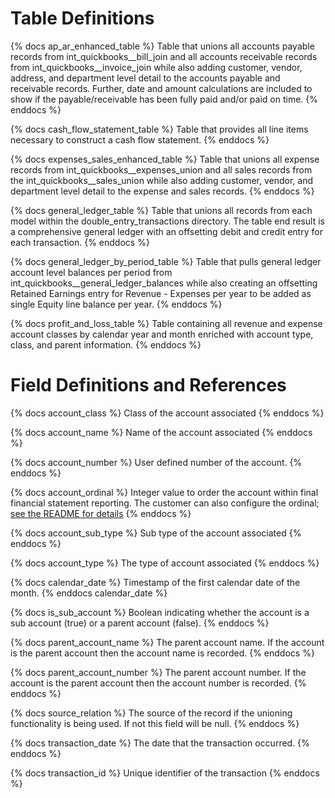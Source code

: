# Table Definitions

{% docs ap_ar_enhanced_table %}
Table that unions all accounts payable records from int_quickbooks__bill_join and all accounts receivable records from int_quickbooks__invoice_join while also adding customer, vendor, address, and department level detail to the accounts payable and receivable records. Further, date and amount
calculations are included to show if the payable/receivable has been fully paid and/or paid on time.
{% enddocs %}

{% docs cash_flow_statement_table %}
Table that provides all line items necessary to construct a cash flow statement.
{% enddocs %}

{% docs expenses_sales_enhanced_table %}
Table that unions all expense records from int_quickbooks__expenses_union and all sales records from the int_quickbooks__sales_union while also adding  customer, vendor, and department level detail to the expense and sales records.
{% enddocs %}

{% docs general_ledger_table %}
Table that unions all records from each model within the double_entry_transactions directory. The table end result is a comprehensive general ledger with an offsetting debit and credit entry for each transaction.
{% enddocs %}

{% docs general_ledger_by_period_table %}
Table that pulls general ledger account level balances per period from int_quickbooks__general_ledger_balances while also creating an offsetting Retained Earnings entry for Revenue - Expenses per year to be added as single Equity line balance per year.
{% enddocs %}

{% docs profit_and_loss_table %}
Table containing all revenue and expense account classes by calendar year and month enriched with account type, class, and parent information.
{% enddocs %}

# Field Definitions and References

{% docs account_class %}
Class of the account associated 
{% enddocs %}

{% docs account_name %}
Name of the account associated 
{% enddocs %}

{% docs account_number %}
User defined number of the account.
{% enddocs %}

{% docs account_ordinal %}
Integer value to order the account within final financial statement reporting. The customer can also configure the ordinal; [see the README for details](https://github.com/fivetran/dbt_quickbooks/blob/main/README.md#customize-the-account-ordering-of-your-profit-loss-and-balance-sheet-models)
{% enddocs %}

{% docs account_sub_type %}
Sub type of the account associated 
{% enddocs %}

{% docs account_type %}
The type of account associated 
{% enddocs %}

{% docs calendar_date %}
Timestamp of the first calendar date of the month.
{% enddocs calendar_date %}

{% docs is_sub_account %}
Boolean indicating whether the account is a sub account (true) or a parent account (false).
{% enddocs %}

{% docs parent_account_name %}
The parent account name. If the account is the parent account then the account name is recorded.
{% enddocs %}

{% docs parent_account_number %}
The parent account number. If the account is the parent account then the account number is recorded.
{% enddocs %}

{% docs source_relation %}
The source of the record if the unioning functionality is being used. If not this field will be null. 
{% enddocs %}

{% docs transaction_date %}
The date that the transaction occurred.
{% enddocs %}

{% docs transaction_id %}
Unique identifier of the transaction 
{% enddocs %}
